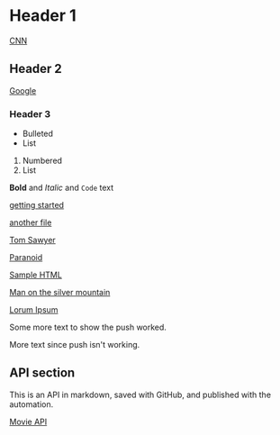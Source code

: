# Header 1

[CNN](http://www.cnn.com)

## Header 2

[Google](http://www.google.com)

### Header 3

- Bulleted
- List

1. Numbered
2. List

**Bold** and _Italic_ and `Code` text

[getting started](docs/getting-started.md)

[another file](docs/another-doc.md)

[Tom Sawyer](docs/tom-sawyer.md)

[Paranoid](docs/paranoid.md)

[Sample HTML](docs/lyrics/sample-HTML.html)

[Man on the silver mountain](docs/lyrics/man-on-the-silver-mountain.html)

[Lorum Ipsum](docs/random-text/lorum-ipsum.md)

Some more text to show the push worked.

More text since push isn't working.

## API section

This is an API in markdown, saved with GitHub, and published with the automation.

[Movie API](docs/APIs/api.apib)